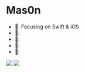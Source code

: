 # Mas0n

- 🌄: Focusing on Swift & iOS
- 🌃:
- 🌉:
- 🌆:
- 🌌: 

<img align="top" src="https://github-readme-stats.vercel.app/api?username=Mas0nSun&show_icons=true&icon_color=FF9300&text_color=1E1E1E&bg_color=ffffff&hide_title=true" />
<img align="bottom" src="https://github-readme-stats.vercel.app/api/top-langs/?username=Mas0nSun" />
